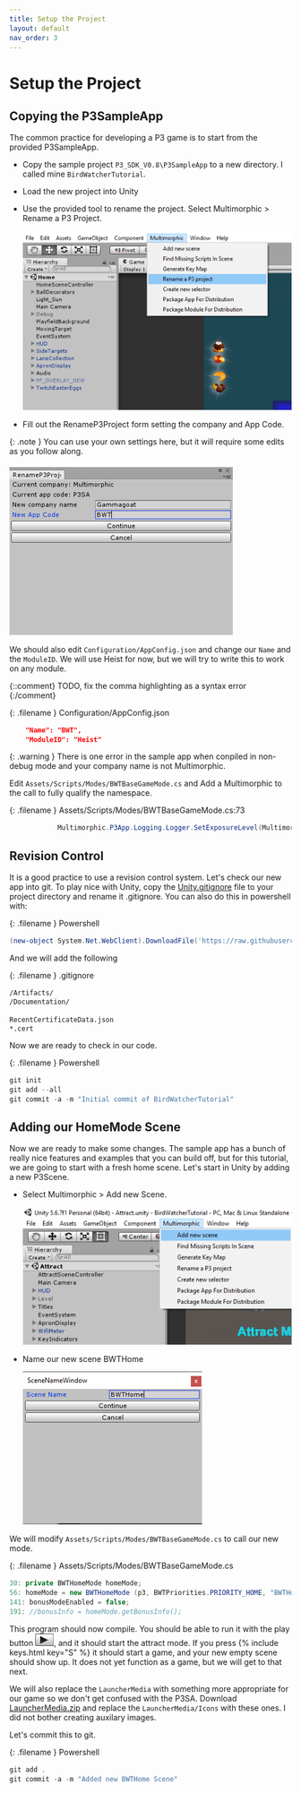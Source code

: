 ```yaml
---
title: Setup the Project
layout: default
nav_order: 3
---
```


# Setup the Project

## Copying the P3SampleApp

The common practice for developing a P3 game is to start from the provided P3SampleApp.

* Copy the sample project `P3_SDK_V0.8\P3SampleApp` to a new directory. I called mine `BirdWatcherTutorial`.
* Load the new project into Unity
* Use the provided tool to rename the project. Select Multimorphic > Rename a P3 Project. 

    ![Rename](assets/images/Rename.png)

* Fill out the RenameP3Project form setting the company and App Code.

{: .note }
You can use your own settings here, but it will require some edits as you follow along.

  ![RenameDialog](assets/images/RenameDialog.png)

We should also edit `Configuration/AppConfig.json` and change our `Name` and the `ModuleID`. We will use Heist for now, but we will try to write this to work on any module.

{::comment}
TODO, fix the comma highlighting as a syntax error
{:/comment}

{: .filename }
Configuration/AppConfig.json

```json
    "Name": "BWT",
    "ModuleID": "Heist"
```

{: .warning }
There is one error in the sample app when conpiled in non-debug mode and your company name is not Multimorphic.

Edit `Assets/Scripts/Modes/BWTBaseGameMode.cs` and Add a Multimorphic to the call to fully qualify the namespace.

{: .filename }
Assets/Scripts/Modes/BWTBaseGameMode.cs:73

```csharp
            Multimorphic.P3App.Logging.Logger.SetExposureLevel(Multimorphic.P3App.Logging.Logger.Exposure.Public);
```

## Revision Control

It is a good practice to use a revision control system. Let's check our new app into git. To play nice with Unity, copy the [Unity.gitignore](https://raw.githubusercontent.com/github/gitignore/main/Unity.gitignore) file to your project directory and rename it .gitignore. You can also do this in powershell with:

{: .filename }
Powershell

```powershell
(new-object System.Net.WebClient).DownloadFile('https://raw.githubusercontent.com/github/gitignore/main/Unity.gitignore',"$pwd\.gitignore")
```

And we will add the following

{: .filename }
.gitignore

```
/Artifacts/
/Documentation/

RecentCertificateData.json
*.cert
```

Now we are ready to check in our code.

{: .filename }
Powershell

```powershell
git init
git add --all
git commit -a -m "Initial commit of BirdWatcherTutorial"
```
## Adding our HomeMode Scene

Now we are ready to make some changes. The sample app has a bunch of really nice features and examples that you can build off, but for this tutorial, we are going to start with a fresh home scene. Let's start in Unity by adding a new P3Scene. 

  * Select Multimorphic > Add new Scene.

    ![New Scene](assets/images/NewScene.png)

  * Name our new scene BWTHome

    ![New Scene Dialog](assets/images/NewsSceneDialog.png)

We will modify `Assets/Scripts/Modes/BWTBaseGameMode.cs` to call our new mode.

{: .filename }
Assets/Scripts/Modes/BWTBaseGameMode.cs

```csharp
30: private BWTHomeMode homeMode;
56: homeMode = new BWTHomeMode (p3, BWTPriorities.PRIORITY_HOME, "BWTHome");
141: bonusModeEnabled = false;
191: //bonusInfo = homeMode.getBonusInfo();
```

This program should now compile. You should be able to run it with the play button ![Play](assets/images/Play.png), and it should start the attract mode. If you press {% include keys.html key="S" %} it should start a game, and your new empty scene should show up. It does not yet function as a game, but we will get to that next.

We will also replace the `LauncherMedia` with something more appropriate for our game so we don't get confused with the P3SA. Download [LauncherMedia.zip](assets/images/LauncherMedia.zip) and replace the `LauncherMedia/Icons` with these ones. I did not bother creating auxilary images.

Let's commit this to git.

{: .filename }
Powershell

```powershell
git add .
git commit -a -m "Added new BWTHome Scene"
```
